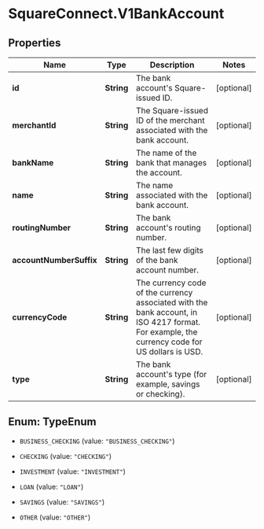 # SquareConnect.V1BankAccount

## Properties
Name | Type | Description | Notes
------------ | ------------- | ------------- | -------------
**id** | **String** | The bank account&#39;s Square-issued ID. | [optional] 
**merchantId** | **String** | The Square-issued ID of the merchant associated with the bank account. | [optional] 
**bankName** | **String** | The name of the bank that manages the account. | [optional] 
**name** | **String** | The name associated with the bank account. | [optional] 
**routingNumber** | **String** | The bank account&#39;s routing number. | [optional] 
**accountNumberSuffix** | **String** | The last few digits of the bank account number. | [optional] 
**currencyCode** | **String** | The currency code of the currency associated with the bank account, in ISO 4217 format. For example, the currency code for US dollars is USD. | [optional] 
**type** | **String** | The bank account&#39;s type (for example, savings or checking). | [optional] 


<a name="TypeEnum"></a>
## Enum: TypeEnum


* `BUSINESS_CHECKING` (value: `"BUSINESS_CHECKING"`)

* `CHECKING` (value: `"CHECKING"`)

* `INVESTMENT` (value: `"INVESTMENT"`)

* `LOAN` (value: `"LOAN"`)

* `SAVINGS` (value: `"SAVINGS"`)

* `OTHER` (value: `"OTHER"`)




